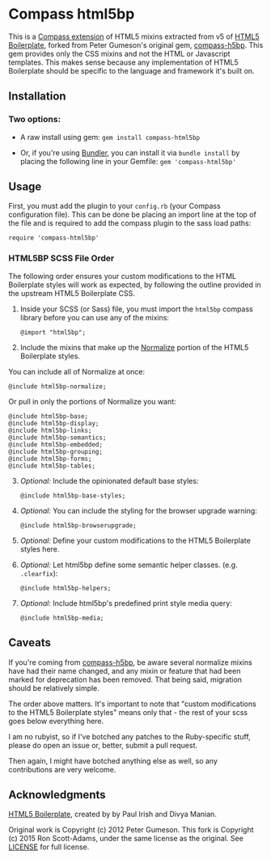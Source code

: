 # Compass html5bp

This is a [Compass extension](http://compass-style.org/help/tutorials/extensions/) of HTML5 mixins extracted from v5 of [HTML5 Boilerplate](http://html5boilerplate.com), forked from Peter Gumeson's original gem, [compass-h5bp](https://github.com/sporkd/compass-h5bp).
This gem provides only the CSS mixins and not the HTML or Javascript templates. This makes sense because any
implementation of HTML5 Boilerplate should be specific to the language and framework it's built on.

## Installation

### Two options:
* A raw install using gem:
`gem install compass-html5bp`

* Or, if you're using [Bundler](http://gembundler.com/), you can install it via `bundle install` by placing the following line in your Gemfile: `gem 'compass-html5bp'`

## Usage

First, you must add the plugin to your `config.rb` (your Compass configuration file). This can be done be placing an
import line at the top of the file and is required to add the compass plugin to the sass load paths:

    require 'compass-html5bp'

### HTML5BP SCSS File Order
The following order ensures your custom modifications to the HTML Boilerplate styles will work as expected, by following the outline provided in the upstream HTML5 Boilerplate CSS.

1. Inside your SCSS (or Sass) file, you must import the `html5bp` compass library before you can use any of the mixins:

    `@import "html5bp";`

2. Include the mixins that make up the [Normalize](http://necolas.github.com/normalize.css) portion of the HTML5
Boilerplate styles.

You can include all of Normalize at once:

    @include html5bp-normalize;

 Or pull in only the portions of Normalize you want:

    @include html5bp-base;
    @include html5bp-display;
    @include html5bp-links;
    @include html5bp-semantics;
    @include html5bp-embedded;
    @include html5bp-grouping;
    @include html5bp-forms;
    @include html5bp-tables;

3. *Optional:* Include the opinionated default base styles:

    `@include html5bp-base-styles;`

4. *Optional:* You can include the styling for the browser upgrade warning:

    `@include html5bp-browserupgrade;`

5. *Optional:* Define your custom modifications to the HTML5 Boilerplate styles here.

6. *Optional:* Let html5bp define some semantic helper classes. (e.g. `.clearfix`):

    `@include html5bp-helpers;`

7. *Optional:* Include html5bp's predefined print style media query:

    `@include html5bp-media;`

## Caveats

If you're coming from [compass-h5bp](https://github.com/sporkd/compass-h5bp), be aware several normalize mixins have had their name changed, and any mixin or feature that had been marked for deprecation has been removed. That being said, migration should be relatively simple.

The order above matters. It's important to note that "custom modifications to the HTML5 Boilerplate styles" means only that - the rest of your scss goes below everything here.

I am no rubyist, so if I've botched any patches to the Ruby-specific stuff, please do open an issue or, better, submit a pull request.

Then again, I might have botched anything else as well, so any contributions are very welcome.

## Acknowledgments

[HTML5 Boilerplate](http://html5boilerplate.com), created by by Paul Irish and Divya Manian.

Original work is Copyright (c) 2012 Peter Gumeson.
This fork is Copyright (c) 2015 Ron Scott-Adams, under the same license as the original.
See [LICENSE](https://github.com/tohuw/compass-html5bp/blob/master/LICENSE) for full license.
